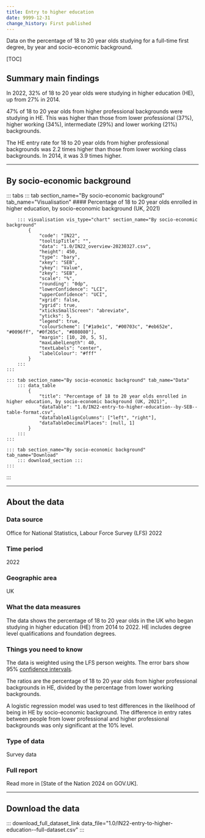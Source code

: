 ```yaml
---
title: Entry to higher education
date: 9999-12-31
change_history: First published
---
```


Data on the percentage of 18 to 20 year olds studying for a full-time first degree, by year and socio-economic background.

[TOC]

## Summary main findings

In 2022, 32% of 18 to 20 year olds were studying in higher education (HE), up from 27% in 2014. 

47% of 18 to 20 year olds from higher professional backgrounds were studying in HE. This was higher than those from lower professional (37%), higher working (34%), intermediate (29%) and lower working (21%) backgrounds.

The HE entry rate for 18 to 20 year olds from higher professional backgrounds was 2.2 times higher than those from lower working class backgrounds. In 2014, it was 3.9 times higher.

---

## By socio-economic background

::: tabs
    ::: tab section_name="By socio-economic background" tab_name="Visualisation"
        #### Percentage of 18 to 20 year olds enrolled in higher education, by socio-economic background (UK, 2021)

        ::: visualisation vis_type="chart" section_name="By socio-economic background"
            {
                "code": "IN22",
                "tooltipTitle": "",
                "data": "1.0/IN22_overview-20230327.csv",
                "height": 450,
                "type": "bary",
                "xkey": "SEB",
                "ykey": "Value",
                "zkey": "SEB",
                "scale": "%",
                "rounding": "0dp",
                "lowerConfidence": "LCI",
                "upperConfidence": "UCI",
                "xgrid": false,
                "ygrid": true,
                "xticksSmallScreen": "abreviate",
                "yticks": 5,
                "legend": true,
                "colourScheme": ["#1a9e1c", "#00703c", "#eb652e", "#0096ff", "#0f265c", "#808080"],
                "margin": [10, 20, 5, 5],
                "maxLabelLength": 40,
                "textLabels": "center",
                "labelColour": "#fff"
            }
        :::
    :::

    ::: tab section_name="By socio-economic background" tab_name="Data"
        ::: data_table
            {
                "title": "Percentage of 18 to 20 year olds enrolled in higher education, by socio-economic background (UK, 2021)",
                "dataTable": "1.0/IN22-entry-to-higher-education--by-SEB--table-format.csv",
                "dataTableAlignColumns": ["left", "right"],
                "dataTableDecimalPlaces": [null, 1]
            }
        :::
    :::

    ::: tab section_name="By socio-economic background" tab_name="Download"
        ::: download_section :::
    :::
:::

---

## About the data

### Data source
Office for National Statistics, Labour Force Survey (LFS) 2022

### Time period
2022

### Geographic area
UK

### What the data measures
The data shows the percentage of 18 to 20 year olds in the UK who began studying in higher education (HE) from 2014 to 2022. HE includes degree level qualifications and foundation degrees. 

### Things you need to know
The data is weighted using the LFS person weights. The error bars show 95% [confidence intervals](/about-our-analysis#confidence-intervals).

The ratios are the percentage of 18 to 20 year olds from higher professional backgrounds in HE, divided by the percentage from lower working backgrounds.

A logistic regression model was used to test differences in the likelihood of being in HE by socio-economic background. The difference in entry rates between people from lower professional and higher professional backgrounds was only significant at the 10% level.

### Type of data
Survey data

### Full report
Read more in [State of the Nation 2024 on GOV.UK].

---

## Download the data

::: download_full_dataset_link data_file="1.0/IN22-entry-to-higher-education--full-dataset.csv" :::
